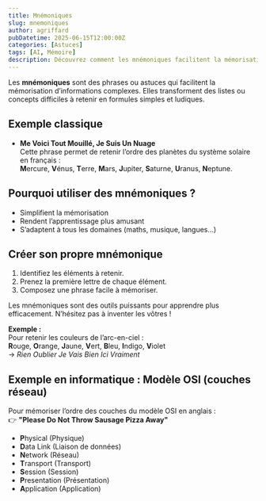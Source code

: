 ```yaml
---
title: Mnémoniques
slug: mnemoniques
author: agriffard
pubDatetime: 2025-06-15T12:00:00Z
categories: [Astuces]
tags: [AI, Mémoire]
description: Découvrez comment les mnémoniques facilitent la mémorisation et comment créer les vôtres.
---
```


Les **mnémoniques** sont des phrases ou astuces qui facilitent la mémorisation d’informations complexes. Elles transforment des listes ou concepts difficiles à retenir en formules simples et ludiques.

## Exemple classique

- **Me Voici Tout Mouillé, Je Suis Un Nuage**  
    Cette phrase permet de retenir l’ordre des planètes du système solaire en français :  
    **M**ercure, **V**énus, **T**erre, **M**ars, **J**upiter, **S**aturne, **U**ranus, **N**eptune.

## Pourquoi utiliser des mnémoniques ?

- Simplifient la mémorisation
- Rendent l’apprentissage plus amusant
- S’adaptent à tous les domaines (maths, musique, langues…)

## Créer son propre mnémonique

1. Identifiez les éléments à retenir.
2. Prenez la première lettre de chaque élément.
3. Composez une phrase facile à mémoriser.

Les mnémoniques sont des outils puissants pour apprendre plus efficacement. N’hésitez pas à inventer les vôtres !

**Exemple :**  
Pour retenir les couleurs de l’arc-en-ciel :  
**R**ouge, **O**range, **J**aune, **V**ert, **B**leu, **I**ndigo, **V**iolet  
→ *Rien Oublier Je Vais Bien Ici Vraiment*

## Exemple en informatique : Modèle OSI (couches réseau)

Pour mémoriser l’ordre des couches du modèle OSI en anglais :  
👉 **"Please Do Not Throw Sausage Pizza Away"**

- **P**hysical (Physique)
- **D**ata Link (Liaison de données)
- **N**etwork (Réseau)
- **T**ransport (Transport)
- **S**ession (Session)
- **P**resentation (Présentation)
- **A**pplication (Application)
